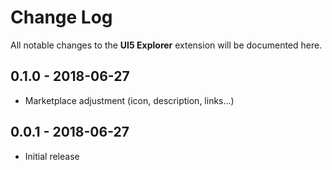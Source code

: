 # Change Log
All notable changes to the **UI5 Explorer** extension will be documented here.

## 0.1.0 - 2018-06-27
- Marketplace adjustment (icon, description, links...)

## 0.0.1 - 2018-06-27
- Initial release